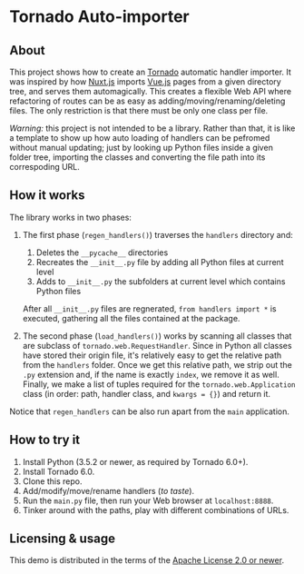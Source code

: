 Tornado Auto-importer
=====================

About
-----

This project shows how to create an [Tornado](https://www.tornadoweb.org/en/stable/) automatic handler importer.
It was inspired by how [Nuxt.js](https://nuxtjs.org/) imports [Vue.js](https://vuejs.org) pages from a
given directory tree, and serves them automagically. This creates a flexible Web API where refactoring of routes
can be as easy as adding/moving/renaming/deleting files. The only restriction is that there must be only one class per file.

_Warning:_ this project is not intended to be a library. Rather than that, it is like a template
to show up how auto loading of handlers can be pefromed without manual updating; just by looking up
Python files inside a given folder tree, importing the classes and converting the file path into its
correspoding URL.

How it works
------------

The library works in two phases:
1. The first phase (`regen_handlers()`) traverses the `handlers` directory and:
   1. Deletes the `__pycache__` directories
   2. Recreates the `__init__.py` file by adding all Python files at current level
   3. Adds to `__init__.py` the subfolders at current level which contains Python files
  
   After all `__init__.py` files are regnerated, `from handlers import *` is executed, 
   gathering all the files contained at the package.

2. The second phase (`load_handlers()`) works by scanning all classes that are subclass of 
`tornado.web.RequestHandler`. Since in Python all classes have stored their origin file, it's relatively easy to get
the relative path from the `handlers` folder. Once we get this relative path, we strip out the `.py` extension and, 
if the name is exactly `index`, we remove it as well. Finally, we make a list of tuples required for the
`tornado.web.Application` class (in order: path, handler class, and `kwargs = {}`) and return it.

Notice that `regen_handlers` can be also run apart from the `main` application.

How to try it
-------------

1. Install Python (3.5.2 or newer, as required by Tornado 6.0+).
2. Install Tornado 6.0.
3. Clone this repo.
4. Add/modify/move/rename handlers (_to taste_).
5. Run the `main.py` file, then run your Web browser at `localhost:8888`.
6. Tinker around with the paths, play with different combinations of URLs.

Licensing & usage
-----------------

This demo is distributed in the terms of the 
[Apache License 2.0 or newer](https://www.apache.org/licenses/LICENSE-2.0.txt). 